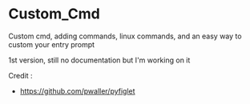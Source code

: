 # Custom_Cmd
Custom cmd, adding commands, linux commands, and an easy way to custom your entry prompt

1st version, still no documentation but I'm working on it

Credit :
- https://github.com/pwaller/pyfiglet

